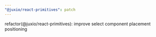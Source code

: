 ```yaml
---
"@juxio/react-primitives": patch
---
```


refactor(@juxio/react-primitives): improve select component placement positioning
